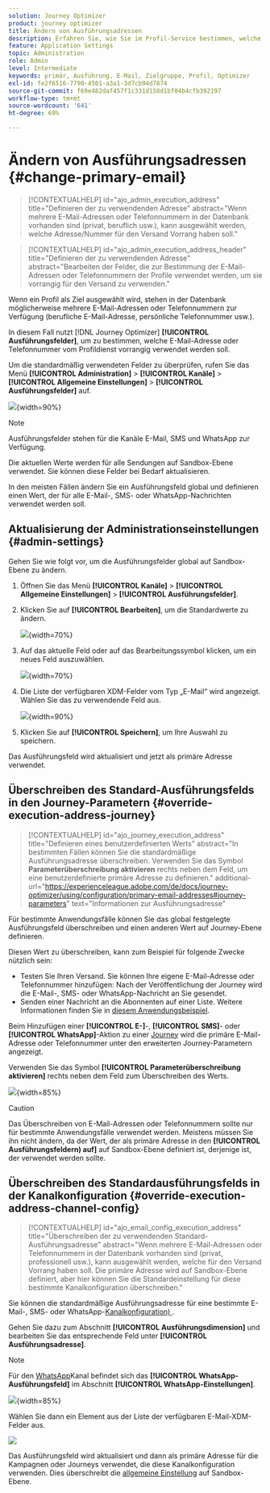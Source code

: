 ```yaml
---
solution: Journey Optimizer
product: journey optimizer
title: Ändern von Ausführungsadressen
description: Erfahren Sie, wie Sie im Profil-Service bestimmen, welche E-Mail-Adresse verwendet werden soll.
feature: Application Settings
topic: Administration
role: Admin
level: Intermediate
keywords: primär, Ausführung, E-Mail, Zielgruppe, Profil, Optimizer
exl-id: fe2f6516-7790-4501-a3a1-3d7cb94d7874
source-git-commit: f69e482daf457f1c331d158d1bf04b4cfb392197
workflow-type: tm+mt
source-wordcount: '641'
ht-degree: 69%

---
```


# Ändern von Ausführungsadressen {#change-primary-email}

>[!CONTEXTUALHELP]
>id="ajo_admin_execution_address"
>title="Definieren der zu verwendenden Adresse"
>abstract="Wenn mehrere E-Mail-Adressen oder Telefonnummern in der Datenbank vorhanden sind (privat, beruflich usw.), kann ausgewählt werden, welche Adresse/Nummer für den Versand Vorrang haben soll."

>[!CONTEXTUALHELP]
>id="ajo_admin_execution_address_header"
>title="Definieren der zu verwendenden Adresse"
>abstract="Bearbeiten der Felder, die zur Bestimmung der E-Mail-Adressen oder Telefonnummern der Profile verwendet werden, um sie vorrangig für den Versand zu verwenden."

Wenn ein Profil als Ziel ausgewählt wird, stehen in der Datenbank möglicherweise mehrere E-Mail-Adressen oder Telefonnummern zur Verfügung (berufliche E-Mail-Adresse, persönliche Telefonnummer usw.).

In diesem Fall nutzt [!DNL Journey Optimizer] **[!UICONTROL Ausführungsfelder]**, um zu bestimmen, welche E-Mail-Adresse oder Telefonnummer vom Profildienst vorrangig verwendet werden soll.

Um die standardmäßig verwendeten Felder zu überprüfen, rufen Sie das Menü **[!UICONTROL Administration]** > **[!UICONTROL Kanäle]** > **[!UICONTROL Allgemeine Einstellungen]** > **[!UICONTROL Ausführungsfelder]** auf.

![](assets/primary-address-execution-fields.png){width=90%}

>[!NOTE]
>
>Ausführungsfelder stehen für die Kanäle E-Mail, SMS und WhatsApp zur Verfügung.

Die aktuellen Werte werden für alle Sendungen auf Sandbox-Ebene verwendet. Sie können diese Felder bei Bedarf aktualisieren.

In den meisten Fällen ändern Sie ein Ausführungsfeld global und definieren einen Wert, der für alle E-Mail-, SMS- oder WhatsApp-Nachrichten verwendet werden soll.

## Aktualisierung der Administrationseinstellungen {#admin-settings}

Gehen Sie wie folgt vor, um die Ausführungsfelder global auf Sandbox-Ebene zu ändern.

1. Öffnen Sie das Menü **[!UICONTROL Kanäle]** > **[!UICONTROL Allgemeine Einstellungen]** > **[!UICONTROL Ausführungsfelder]**.

1. Klicken Sie auf **[!UICONTROL Bearbeiten]**, um die Standardwerte zu ändern.

   ![](assets/primary-address-edit.png){width=70%}

1. Auf das aktuelle Feld oder auf das Bearbeitungssymbol klicken, um ein neues Feld auszuwählen.

   ![](assets/primary-address-edit-field.png){width=70%}

1. Die Liste der verfügbaren XDM-Felder vom Typ „E-Mail“ wird angezeigt. Wählen Sie das zu verwendende Feld aus.

   ![](assets/primary-address-select-field.png){width=90%}

1. Klicken Sie auf **[!UICONTROL Speichern]**, um Ihre Auswahl zu speichern.

Das Ausführungsfeld wird aktualisiert und jetzt als primäre Adresse verwendet.

<!--1. You can also select an additional field to use as secondary email address. This allows you to determine which field to use if the primary field is empty for a profile. -->

## Überschreiben des Standard-Ausführungsfelds in den Journey-Parametern {#override-execution-address-journey}

>[!CONTEXTUALHELP]
>id="ajo_journey_execution_address"
>title="Definieren eines benutzerdefinierten Werts"
>abstract="In bestimmten Fällen können Sie die standardmäßige Ausführungsadresse überschreiben. Verwenden Sie das Symbol **Parameterüberschreibung aktivieren** rechts neben dem Feld, um eine benutzerdefinierte primäre Adresse zu definieren."
>additional-url="https://experienceleague.adobe.com/de/docs/journey-optimizer/using/configuration/primary-email-addresses#journey-parameters" text="Informationen zur Ausführungsadresse"

Für bestimmte Anwendungsfälle können Sie das global festgelegte Ausführungsfeld überschreiben und einen anderen Wert auf Journey-Ebene definieren.

Diesen Wert zu überschreiben, kann zum Beispiel für folgende Zwecke nützlich sein:

* Testen Sie Ihren Versand. Sie können Ihre eigene E-Mail-Adresse oder Telefonnummer hinzufügen: Nach der Veröffentlichung der Journey wird die E-Mail-, SMS- oder WhatsApp-Nachricht an Sie gesendet.
* Senden einer Nachricht an die Abonnenten auf einer Liste. Weitere Informationen finden Sie in [diesem Anwendungsbeispiel](../building-journeys/message-to-subscribers-uc.md).

Beim Hinzufügen einer **[!UICONTROL E-]**-, **[!UICONTROL SMS]**- oder **[!UICONTROL WhatsApp]**-Aktion zu einer [Journey](../email/create-email.md#create-email-journey-campaign) wird die primäre E-Mail-Adresse oder Telefonnummer unter den erweiterten Journey-Parametern angezeigt.

Verwenden Sie das Symbol **[!UICONTROL Parameterüberschreibung aktivieren]** rechts neben dem Feld zum Überschreiben des Werts.

![](assets/journey-enable-parameter-override.png){width=85%}

>[!CAUTION]
>
>Das Überschreiben von E-Mail-Adressen oder Telefonnummern sollte nur für bestimmte Anwendungsfälle verwendet werden. Meistens müssen Sie ihn nicht ändern, da der Wert, der als primäre Adresse in den **[!UICONTROL Ausführungsfeldern) auf]** auf Sandbox-Ebene definiert ist, derjenige ist, der verwendet werden sollte.

## Überschreiben des Standardausführungsfelds in der Kanalkonfiguration {#override-execution-address-channel-config}

>[!CONTEXTUALHELP]
>id="ajo_email_config_execution_address"
>title="Überschreiben der zu verwendenden Standard-Ausführungsadresse"
>abstract="Wenn mehrere E-Mail-Adressen oder Telefonnummern in der Datenbank vorhanden sind (privat, professionell usw.), kann ausgewählt werden, welche für den Versand Vorrang haben soll. Die primäre Adresse wird auf Sandbox-Ebene definiert, aber hier können Sie die Standardeinstellung für diese bestimmte Kanalkonfiguration überschreiben."

Sie können die standardmäßige Ausführungsadresse für eine bestimmte E-Mail-, SMS- oder WhatsApp-[Kanalkonfiguration) &#x200B;](channel-surfaces.md).

Gehen Sie dazu zum Abschnitt **[!UICONTROL Ausführungsdimension]** und bearbeiten Sie das entsprechende Feld unter **[!UICONTROL Ausführungsadresse]**.

>[!NOTE]
>
>Für den [WhatsApp](../whatsapp/whatsapp-configuration.md#whatsapp-configuration)Kanal befindet sich das **[!UICONTROL WhatsApp-Ausführungsfeld]** im Abschnitt **[!UICONTROL WhatsApp-Einstellungen]**.

![](assets/sms-config-execution-address.png){width=85%}

Wählen Sie dann ein Element aus der Liste der verfügbaren E-Mail-XDM-Felder aus.

![](assets/sms-config-execution-field.png)

Das Ausführungsfeld wird aktualisiert und dann als primäre Adresse für die Kampagnen oder Journeys verwendet, die diese Kanalkonfiguration verwenden. Dies überschreibt die [allgemeine Einstellung](#admin-settings) auf Sandbox-Ebene.

<!--[Learn more on the execution address in the email configuration ](../email/email-settings.md#execution-address)-->
